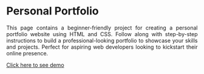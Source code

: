 <h1>Personal Portfolio</h1>
<p align="justify"> This page contains a beginner-friendly project for creating a personal portfolio website using HTML and CSS. Follow along with step-by-step instructions to build a professional-looking portfolio to showcase your skills and projects. Perfect for aspiring web developers looking to kickstart their online presence.</p>

[Click here to see demo](http://127.0.0.1:5500/Portfolio/index.html)







